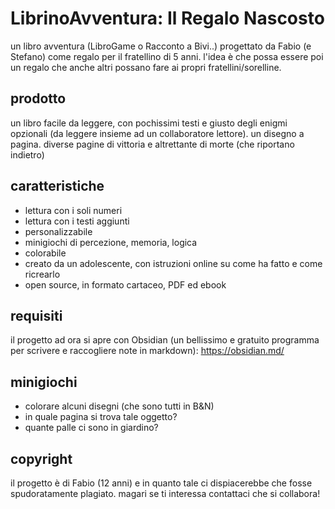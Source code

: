 # LibrinoAvventura: Il Regalo Nascosto

un libro avventura (LibroGame o Racconto a Bivi..)
progettato da Fabio (e Stefano) come regalo per il fratellino di 5 anni.
l'idea è che possa essere poi un regalo che anche altri possano fare ai propri fratellini/sorelline.

## prodotto
un libro facile da leggere, con pochissimi testi e giusto degli enigmi opzionali (da leggere insieme ad un collaboratore lettore). un disegno a pagina.
diverse pagine di vittoria e altrettante di morte (che riportano indietro)

## caratteristiche
- lettura con i soli numeri
- lettura con i testi aggiunti
- personalizzabile
- minigiochi di percezione, memoria, logica
- colorabile
- creato da un adolescente, con istruzioni online su come ha fatto e come ricrearlo
- open source, in formato cartaceo, PDF ed ebook 

## requisiti
il progetto ad ora si apre con Obsidian (un bellissimo e gratuito programma per scrivere e raccogliere note in markdown): <https://obsidian.md/>

## minigiochi
- colorare alcuni disegni (che sono tutti in B&N)
- in quale pagina si trova tale oggetto?
- quante palle ci sono in giardino?

## copyright
il progetto è di Fabio (12 anni) e in quanto tale ci dispiacerebbe che fosse spudoratamente plagiato. magari se ti interessa contattaci che si collabora!
